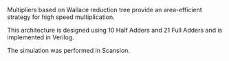Multipliers based on Wallace reduction tree provide an area-efficient strategy for high speed multiplication.

This architecture is designed using 10 Half Adders and 21 Full Adders and is implemented in Verilog.

The simulation was performed in Scansion. 
